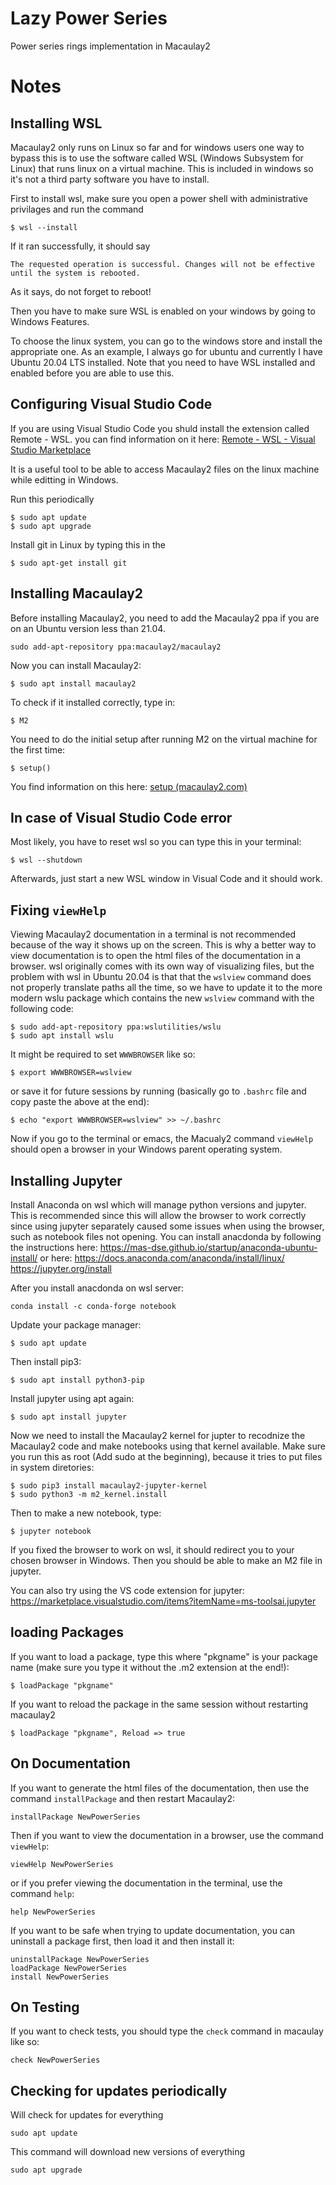 # Lazy Power Series
Power series rings implementation in Macaulay2

# Notes
## Installing WSL 
Macaulay2 only runs on Linux so far and for windows users one way to bypass this is to use the software called WSL (Windows Subsystem for Linux) that runs linux on a virtual machine. This is included in windows so it's not a third party software you have to install. 

First to install wsl, make sure you open a power shell with administrative privilages and run the command
```
$ wsl --install
```
If it ran successfully, it should say 
```
The requested operation is successful. Changes will not be effective until the system is rebooted.
```
As it says, do not forget to reboot!

Then you have to make sure WSL is enabled on your windows by going to Windows Features.

To choose the linux system, you can go to the windows store and install the appropriate one. As an example, I always go for ubuntu and currently I have Ubuntu 20.04 LTS installed. Note that you need to have WSL installed and enabled before you are able to use this. 

## Configuring Visual Studio Code
If you are using Visual Studio Code you shuld install the extension called Remote - WSL. you can find information on it here: [Remote - WSL - Visual Studio Marketplace](https://marketplace.visualstudio.com/items?itemName=ms-vscode-remote.remote-wsl)

It is a useful tool to be able to access Macaulay2 files on the linux machine while editting in Windows.

Run this periodically
```
$ sudo apt update
$ sudo apt upgrade
```

Install git in Linux by typing this in the 
```
$ sudo apt-get install git
```

## Installing Macaulay2
Before installing Macaulay2, you need to add the Macaulay2 ppa if you are on an Ubuntu version less than 21.04. 

```
sudo add-apt-repository ppa:macaulay2/macaulay2
```

Now you can install Macaulay2:
```
$ sudo apt install macaulay2
```

To check if it installed correctly, type in:
```
$ M2
```
You need to do the initial setup after running M2 on the virtual machine for the first time:
```
$ setup()
```
You find information on this here: [setup (macaulay2.com)](http://www2.macaulay2.com/Macaulay2/doc/Macaulay2-1.17/share/doc/Macaulay2/Macaulay2Doc/html/_setup.html)


## In case of Visual Studio Code error
Most likely, you have to reset wsl so you can type this in your terminal:
```
$ wsl --shutdown
```
Afterwards, just start a new WSL window in Visual Code and it should work. 

## Fixing `viewHelp`
Viewing Macaulay2 documentation in a terminal is not recommended because of the way it shows up on the screen. This is why a better way to view documentation is to open the html files of the documentation in a browser. wsl originally comes with its own way of visualizing files, but the problem with wsl in Ubuntu 20.04 is that that the `wslview` command does not properly translate paths all the time, so we have to update it to the more modern wslu package which contains the new `wslview` command with the following code:

```
$ sudo add-apt-repository ppa:wslutilities/wslu
$ sudo apt install wslu
```

It might be required to set `WWWBROWSER` like so:
```
$ export WWWBROWSER=wslview
``` 

or save it for future sessions by running (basically go to `.bashrc` file and copy paste the above at the end):

```
$ echo "export WWWBROWSER=wslview" >> ~/.bashrc
```

Now if you go to the terminal or emacs, the Macualy2 command `viewHelp` should open a browser in your Windows parent operating system.

## Installing Jupyter
Install Anaconda on wsl which will manage python versions and jupyter. This is recommended since this will allow the browser to work correctly since using jupyter separately caused some issues when using the browser, such as notebook files not opening. You can install anacdonda by following the instructions here: https://mas-dse.github.io/startup/anaconda-ubuntu-install/
or here:
https://docs.anaconda.com/anaconda/install/linux/
https://jupyter.org/install

After you install anacdonda on wsl server:

```
conda install -c conda-forge notebook
```

Update your package manager:
```
$ sudo apt update
```

Then install pip3:
```
$ sudo apt install python3-pip
```
Install jupyter using apt again:

```
$ sudo apt install jupyter
```

Now we need to install the Macaulay2 kernel for jupter to recodnize the Macaulay2 code and make notebooks using that kernel available. Make sure you run this as root (Add sudo at the beginning), because it tries to put files in system diretories:
```
$ sudo pip3 install macaulay2-jupyter-kernel
$ sudo python3 -m m2_kernel.install
```

Then to make a new notebook, type: 
```
$ jupyter notebook
```
If you fixed the browser to work on wsl, it should redirect you to your chosen browser in Windows. Then you should be able to make an M2 file in jupyter. 

You can also try using the VS code extension for jupyter: 
https://marketplace.visualstudio.com/items?itemName=ms-toolsai.jupyter

## loading Packages
If you want to load a package, type this where "pkgname" is your package name (make sure you type it without the .m2 extension at the end!):

`
$ loadPackage "pkgname"
`

If you want to reload the package in the same session without restarting macaulay2

`
$ loadPackage "pkgname", Reload => true
`

## On Documentation
If you want to generate the html files of the documentation, then use the command `installPackage` and then restart Macaulay2:
```
installPackage NewPowerSeries
```

Then if you want to view the documentation in a browser, use the command `viewHelp`:
```
viewHelp NewPowerSeries
```
or if you prefer viewing the documentation in the terminal, use the command `help`:
```
help NewPowerSeries
```

If you want to be safe when trying to update documentation, you can uninstall a package first, then load it and then install it:
```
uninstallPackage NewPowerSeries
loadPackage NewPowerSeries
install NewPowerSeries
```

## On Testing
If you want to check tests, you should type the `check` command in macaulay like so:
```
check NewPowerSeries
```

## Checking for updates periodically
Will check for updates for everything
```
sudo apt update
```

This command will download new versions of everything
```
sudo apt upgrade
```
